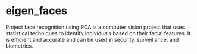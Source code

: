 # eigen_faces
 Project face recognition using PCA is a computer vision project that uses statistical techniques to identify individuals based on their facial features. It is efficient and accurate and can be used in security, surveillance, and biometrics. 
